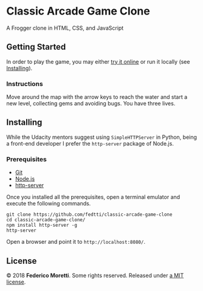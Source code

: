# Classic Arcade Game Clone

A Frogger clone in HTML, CSS, and JavaScript

## Getting Started

In order to play the game, you may either [try it online](https://codepen.io/fedtti/full/pLwjao/) or run it locally (see [Installing](#installing)).

### Instructions

Move around the map with the arrow keys to reach the water and start a new level, collecting gems and avoiding bugs. You have three lives.

## Installing

While the Udacity mentors suggest using `SimpleHTTPServer` in Python, being a front-end developer I prefer the `http-server` package of Node.js.

### Prerequisites

- [Git](https://git-scm.com/)
- [Node.js](https://nodejs.org/)
- [http-server](https://www.npmjs.com/package/http-server)

Once you installed all the prerequisites, open a terminal emulator and execute the following commands.

```
git clone https://github.com/fedtti/classic-arcade-game-clone
cd classic-arcade-game-clone/
npm install http-server -g
http-server
```

Open a browser and point it to `http://localhost:8080/`.

## License

© 2018 **Federico Moretti**. Some rights reserved. Released under [a MIT license](LICENSE).